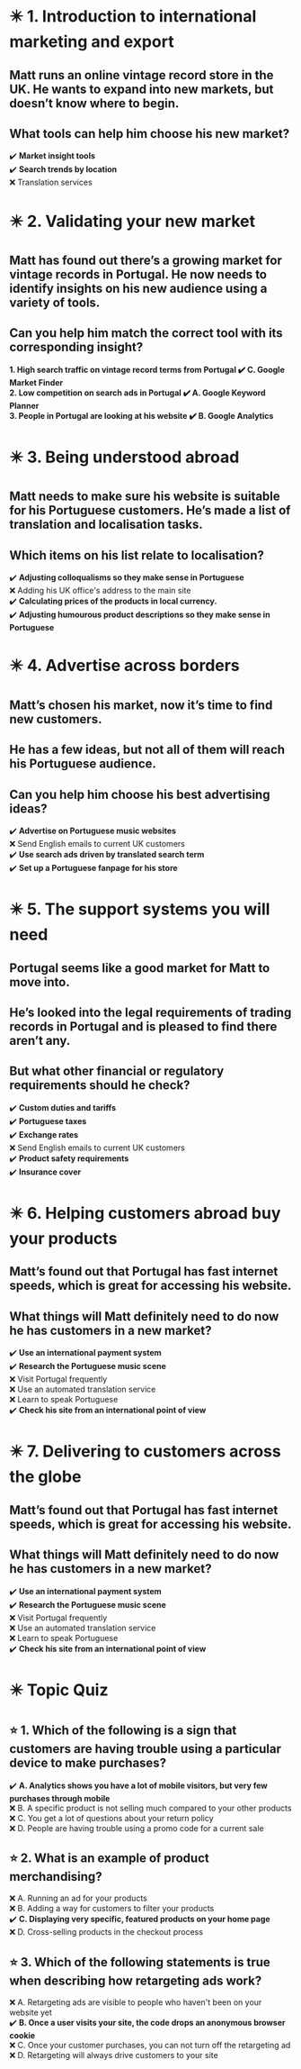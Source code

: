 # :eight_pointed_black_star: 1. Introduction to international marketing and export

## Matt runs an online vintage record store in the UK. He wants to expand into new markets, but doesn’t know where to begin.

## What tools can help him choose his new market?

:heavy_check_mark: **Market insight tools**\
:heavy_check_mark: **Search trends by location**\
:x: Translation services

# :eight_pointed_black_star: 2. Validating your new market

## Matt has found out there’s a growing market for vintage records in Portugal. He now needs to identify insights on his new audience using a variety of tools.

## Can you help him match the correct tool with its corresponding insight?

**1. High search traffic on vintage record terms from Portugal :heavy_check_mark: C. Google Market Finder**\
**2. Low competition on search ads in Portugal :heavy_check_mark: A. Google Keyword Planner**\
**3. People in Portugal are looking at his website :heavy_check_mark: B. Google Analytics**

# :eight_pointed_black_star: 3. Being understood abroad

## Matt needs to make sure his website is suitable for his Portuguese customers. He’s made a list of translation and localisation tasks.

## Which items on his list relate to localisation?

:heavy_check_mark: **Adjusting colloqualisms so they make sense in Portuguese**\
:x: Adding his UK office's address to the main site\
:heavy_check_mark: **Calculating prices of the products in local currency.**\
:heavy_check_mark: **Adjusting humourous product descriptions so they make sense in Portuguese**

# :eight_pointed_black_star: 4. Advertise across borders

## Matt’s chosen his market, now it’s time to find new customers.

## He has a few ideas, but not all of them will reach his Portuguese audience.

## Can you help him choose his best advertising ideas?

:heavy_check_mark: **Advertise on Portuguese music websites**\
:x: Send English emails to current UK customers\
:heavy_check_mark: **Use search ads driven by translated search term**\
:heavy_check_mark: **Set up a Portuguese fanpage for his store**

# :eight_pointed_black_star: 5. The support systems you will need

## Portugal seems like a good market for Matt to move into.

## He’s looked into the legal requirements of trading records in Portugal and is pleased to find there aren’t any.

## But what other financial or regulatory requirements should he check?

:heavy_check_mark: **Custom duties and tariffs**\
:heavy_check_mark: **Portuguese taxes**\
:heavy_check_mark: **Exchange rates**\
:x: Send English emails to current UK customers\
:heavy_check_mark: **Product safety requirements**\
:heavy_check_mark: **Insurance cover**

# :eight_pointed_black_star: 6. Helping customers abroad buy your products

## Matt’s found out that Portugal has fast internet speeds, which is great for accessing his website.

## What things will Matt definitely need to do now he has customers in a new market?

:heavy_check_mark: **Use an international payment system**\
:heavy_check_mark: **Research the Portuguese music scene**\
:x: Visit Portugal frequently\
:x: Use an automated translation service\
:x: Learn to speak Portuguese\
:heavy_check_mark: **Check his site from an international point of view**

# :eight_pointed_black_star: 7. Delivering to customers across the globe

## Matt’s found out that Portugal has fast internet speeds, which is great for accessing his website.

## What things will Matt definitely need to do now he has customers in a new market?

:heavy_check_mark: **Use an international payment system**\
:heavy_check_mark: **Research the Portuguese music scene**\
:x: Visit Portugal frequently\
:x: Use an automated translation service\
:x: Learn to speak Portuguese\
:heavy_check_mark: **Check his site from an international point of view**

# :eight_pointed_black_star: Topic Quiz

## :star: 1. Which of the following is a sign that customers are having trouble using a particular device to make purchases?

:heavy_check_mark: **A. Analytics shows you have a lot of mobile visitors, but very few purchases through mobile**\
:x: B. A specific product is not selling much compared to your other products\
:x: C. You get a lot of questions about your return policy\
:x: D. People are having trouble using a promo code for a current sale

## :star: 2. What is an example of product merchandising?

:x: A. Running an ad for your products\
:x: B. Adding a way for customers to filter your products\
:heavy_check_mark: **C. Displaying very specific, featured products on your home page**\
:x: D. Cross-selling products in the checkout process

## :star: 3. Which of the following statements is true when describing how retargeting ads work?

:x: A. Retargeting ads are visible to people who haven't been on your website yet\
:heavy_check_mark: **B. Once a user visits your site, the code drops an anonymous browser cookie**\
:x: C. Once your customer purchases, you can not turn off the retargeting ad\
:x: D. Retargeting will always drive customers to your site